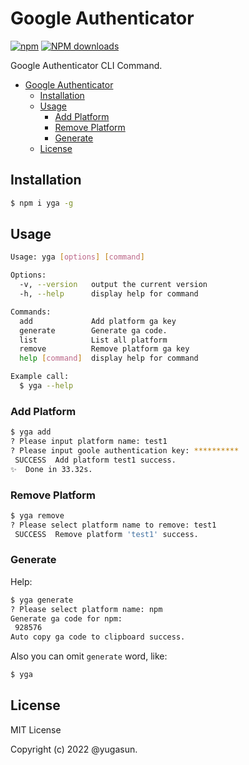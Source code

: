 # Google Authenticator

[![npm](https://img.shields.io/npm/v/yga)](http://www.npmtrends.com/yga)
[![NPM downloads](http://img.shields.io/npm/dm/yga.svg?style=flat-square)](http://www.npmtrends.com/yga)

Google Authenticator CLI Command.

- [Google Authenticator](#google-authenticator)
  - [Installation](#installation)
  - [Usage](#usage)
    - [Add Platform](#add-platform)
    - [Remove Platform](#remove-platform)
    - [Generate](#generate)
  - [License](#license)

## Installation

```bash
$ npm i yga -g
```

## Usage

```bash
Usage: yga [options] [command]

Options:
  -v, --version   output the current version
  -h, --help      display help for command

Commands:
  add             Add platform ga key
  generate        Generate ga code.
  list            List all platform
  remove          Remove platform ga key
  help [command]  display help for command

Example call:
  $ yga --help
```

### Add Platform

```bash
$ yga add
? Please input platform name: test1
? Please input goole authentication key: **********
 SUCCESS  Add platform test1 success.
✨  Done in 33.32s.
```

### Remove Platform

```bash
$ yga remove
? Please select platform name to remove: test1
 SUCCESS  Remove platform 'test1' success.
```

### Generate

Help:

```bash
$ yga generate
? Please select platform name: npm
Generate ga code for npm:
 928576
Auto copy ga code to clipboard success.
```

Also you can omit `generate` word, like:

```bash
$ yga
```

## License

MIT License

Copyright (c) 2022 @yugasun.
